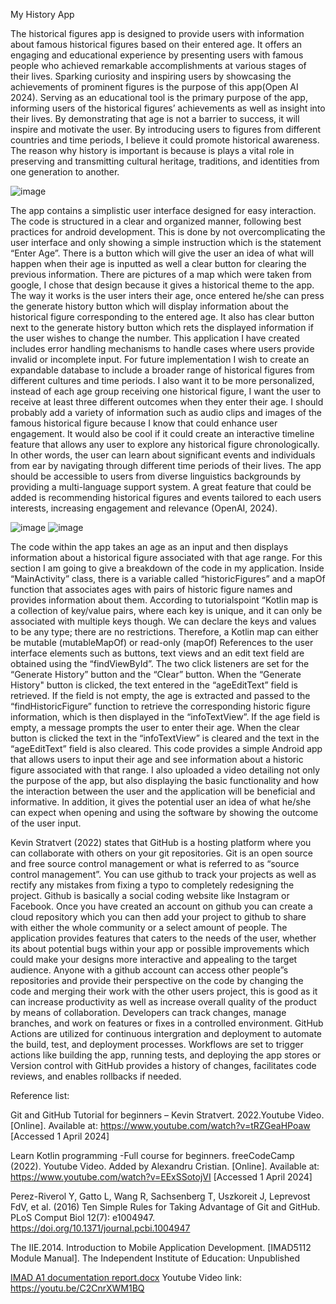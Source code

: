 My History App

The historical figures app is designed to provide users with information about famous historical figures based on their entered age. It offers an engaging and educational experience by presenting users with famous people who achieved remarkable accomplishments at various stages of their lives. Sparking curiosity and inspiring users by showcasing the achievements of prominent figures is the purpose of this app(Open AI 2024). Serving as an educational tool is the primary purpose of the app, informing users of the historical figures’ achievements as well as insight into their lives. By demonstrating that age is not a barrier to success, it will inspire and motivate the user.  By introducing users to figures from different countries and time periods, I believe it could promote historical awareness. The reason why history is important is because is plays a vital role in preserving and transmitting cultural heritage, traditions, and identities from one generation to another.

![image](https://github.com/ST10436160/MyHistoryApp/assets/163858298/21bc29d1-06a8-45f7-8a8b-6c171e783a06)

The app contains a simplistic user interface designed for easy interaction. The code is structured in a clear and organized manner, following best practices for android development. This is done by not overcomplicating the user interface and only showing a simple instruction which is the statement “Enter Age”. There is a button which will give the user an idea of what will happen when their age is inputted as well a clear button for clearing the previous information.  There are pictures of a map which were taken from google, I chose that design because it gives a historical theme to the app.  The way it works is the user inters their age, once entered he/she can press the generate history button which will display information about the historical figure corresponding to the entered age. It also has clear button next to the generate history button which rets the displayed information if the user wishes to change the number. This application I have created includes error handling mechanisms to handle cases where users provide invalid or incomplete input. 
For future implementation I wish to create an expandable database to include a broader range of historical figures from different cultures and time periods. I also want it to be more personalized, instead of each age group receiving one historical figure, I want the user to receive at least three different outcomes when they enter their age. I should probably add a variety of information such as audio clips and images of the famous historical figure because I know that could enhance user engagement. It would also be cool if it could create an interactive timeline feature that allows any user to explore any historical figure chronologically. In other words, the user can learn about significant events and individuals from ear by navigating through different time periods of their lives. The app should be accessible to users from diverse linguistics backgrounds by providing a multi-language support system. A great feature that could be added is recommending historical figures and events tailored to each users interests, increasing engagement and relevance (OpenAI, 2024).

![image](https://github.com/ST10436160/MyHistoryApp/assets/163858298/ca657367-de88-4b3c-ad44-b183570ec117)
![image](https://github.com/ST10436160/MyHistoryApp/assets/163858298/ac65646d-3429-4d4f-8d83-86da8d2ceb6a)


The code within the app takes an age as an input and then displays information about a historical figure associated with that age range. For this section I am going to give a breakdown of the code in my application. Inside “MainActivity” class, there is a variable called “historicFigures”  and a mapOf function that associates ages with pairs of historic figure names and provides information about them. According to tutorialspoint “Kotlin map is a collection of key/value pairs, where each key is unique, and it can only be associated with multiple keys though. We can declare the keys and values to be any type; there are no restrictions. Therefore, a Kotlin map can either be mutable (mutableMapOf) or read-only (mapOf) References to the user interface elements such as buttons, text views and an edit text field are obtained using the “findViewById”. The two click listeners are set for the “Generate History” button and the “Clear” button. When the “Generate History" button is clicked, the text entered in the “ageEditText” field is retrieved. If the field is not empty, the age is extracted and passed to the “findHistoricFigure” function to retrieve the corresponding historic figure information, which is then displayed in the “infoTextView”. If the age field is empty, a message prompts the user to enter their age. When the clear button is clicked the text in the “infoTextView” is cleared and the text in the “ageEditText” field is also cleared. This code provides a simple Android app that allows users to input their age and see information about a historic figure associated with that range. I also uploaded a video detailing not only the purpose of the app, but also displaying the basic functionality and how the interaction between the user and the application will be beneficial and informative. In addition, it gives the potential user an idea of what he/she can expect when opening and using the software by showing the outcome of the user input.

Kevin Stratvert (2022) states that GitHub is a hosting platform where you can collaborate with others on your git repositories. Git is an open source and free source control management or what is referred to as “source control management”. You can use github to track your projects as well as rectify any mistakes from fixing a typo to completely redesigning the project. Github is basically a social coding website like Instagram or Facebook. Once you have created an account on github you can create a cloud repository which you can then add your project to github to share with either the whole community or a select amount of people. The application provides features that caters to the needs of the user, whether its about potential bugs within your app or possible improvements which could make your designs more interactive and appealing to the target audience. Anyone with a github account can access other people”s repositories and provide their perspective on the code by changing the code and merging their work with the other users project, this is good as it can increase productivity as well as increase overall quality of the product by means of collaboration. Developers can track changes, manage branches, and work on features or fixes in a controlled environment. GitHub Actions are utilized for continuous intergration and deployment to automate the build, test, and deployment processes. Workflows are set to trigger actions like building the app, running tests, and deploying the app stores or Version control with GitHub provides a history of changes, facilitates code reviews, and enables rollbacks if needed.

Reference list:

Git and GitHub Tutorial for beginners – Kevin Stratvert. 2022.Youtube Video. [Online]. Available at: https://www.youtube.com/watch?v=tRZGeaHPoaw [Accessed 1 April 2024]

Learn Kotlin programming -Full course for beginners. freeCodeCamp (2022). Youtube Video. Added by Alexandru Cristian. [Online]. Available at: https://www.youtube.com/watch?v=EExSSotojVI [Accessed 1 April 2024]

Perez-Riverol Y, Gatto L, Wang R, Sachsenberg T, Uszkoreit J, Leprevost FdV, et al. (2016) Ten Simple Rules for Taking Advantage of Git and GitHub. PLoS Comput Biol 12(7): e1004947. https://doi.org/10.1371/journal.pcbi.1004947

The IIE.2014. Introduction to Mobile Application Development. [IMAD5112 Module Manual]. The Independent Institute of Education: Unpublished

[IMAD A1 documentation report.docx](https://github.com/ST10436160/MyHistoryApp/files/14826987/IMAD.A1.documentation.report.docx)
Youtube Video link: https://youtu.be/C2CnrXWM1BQ 
